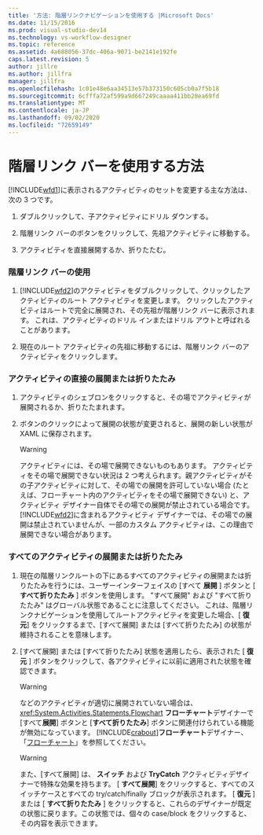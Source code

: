 ```yaml
---
title: '方法: 階層リンクナビゲーションを使用する |Microsoft Docs'
ms.date: 11/15/2016
ms.prod: visual-studio-dev14
ms.technology: vs-workflow-designer
ms.topic: reference
ms.assetid: 4a688056-37dc-406a-9071-be2141e192fe
caps.latest.revision: 5
author: jillre
ms.author: jillfra
manager: jillfra
ms.openlocfilehash: 1c01e48e6aa34513e57b373150c605cb0a7f5b18
ms.sourcegitcommit: 6cfffa72af599a9d667249caaaa411bb28ea69fd
ms.translationtype: MT
ms.contentlocale: ja-JP
ms.lasthandoff: 09/02/2020
ms.locfileid: "72659149"
---
```

# <a name="how-to-use-breadcrumb-navigation"></a>階層リンク バーを使用する方法
[!INCLUDE[wfd1](../includes/wfd1-md.md)]に表示されるアクティビティのセットを変更する主な方法は、次の 3 つです。

1. ダブルクリックして、子アクティビティにドリル ダウンする。

2. 階層リンク バーのボタンをクリックして、先祖アクティビティに移動する。

3. アクティビティを直接展開するか、折りたたむ。

### <a name="using-breadcrumb-navigation"></a>階層リンク バーの使用

1. [!INCLUDE[wfd2](../includes/wfd2-md.md)]のアクティビティをダブルクリックして、クリックしたアクティビティのルート アクティビティを変更します。 クリックしたアクティビティはルートで完全に展開され、その先祖が階層リンク バーに表示されます。 これは、アクティビティのドリル インまたはドリル アウトと呼ばれることがあります。

2. 現在のルート アクティビティの先祖に移動するには、階層リンク バーのアクティビティをクリックします。

### <a name="expanding-or-collapsing-an-activity-in-place"></a>アクティビティの直接の展開または折りたたみ

1. アクティビティのシェブロンをクリックすると、その場でアクティビティが展開されるか、折りたたまれます。

2. ボタンのクリックによって展開の状態が変更されると、展開の新しい状態が XAML に保存されます。

    > [!WARNING]
    > アクティビティには、その場で展開できないものもあります。 アクティビティをその場で展開できない状況は 2 つ考えられます。親アクティビティがその子アクティビティに対して、その場での展開を許可していない場合 (たとえば、フローチャート内のアクティビティをその場で展開できない) と、アクティビティ デザイナー自体でその場での展開が禁止されている場合です。 [!INCLUDE[wfd2](../includes/wfd2-md.md)]に含まれるアクティビティ デザイナーでは、その場での展開は禁止されていませんが、一部のカスタム アクティビティは、この理由で展開できない場合があります。

### <a name="expanding-all-or-collapsing-all-activities"></a>すべてのアクティビティの展開または折りたたみ

1. 現在の階層リンクルートの下にあるすべてのアクティビティの展開または折りたたみを行うには、ユーザーインターフェイスの [すべて **展開** ] ボタンと [ **すべて折りたたみ** ] ボタンを使用します。 "すべて展開" および "すべて折りたたみ" はグローバル状態であることに注意してください。 これは、階層リンクナビゲーションを使用してルートアクティビティを変更した場合、[ **復元**] をクリックするまで、[すべて展開] または [すべて折りたたみ] の状態が維持されることを意味します。

2. [すべて展開] または [すべて折りたたみ] 状態を適用したら、表示された [ **復元** ] ボタンをクリックして、各アクティビティに以前に適用された状態を確認できます。

    > [!WARNING]
    > などのアクティビティが適切に展開されていない場合は、 <xref:System.Activities.Statements.Flowchart> **フローチャート**デザイナーで [すべて**展開**] ボタンと [**すべて折りたたみ**] ボタンに関連付けられている機能が無効になっています。 [!INCLUDE[crabout](../includes/crabout-md.md)]**フローチャート**デザイナー、「[フローチャート](../workflow-designer/flowchart-activity-designer.md)」を参照してください。

    > [!WARNING]
    > また、[すべて展開] は、 **スイッチ** および **TryCatch** アクティビティデザイナーで特殊な効果を持ちます。 [ **すべて展開**] をクリックすると、すべてのスイッチケースとすべての try/catch/finally ブロックが表示されます。 [ **復元** ] または [ **すべて折りたたみ** ] をクリックすると、これらのデザイナーが既定の状態に戻ります。この状態では、個々の case/block をクリックすると、その内容を表示できます。
